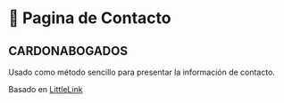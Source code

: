 # 🔗 Pagina de Contacto 
## CARDONABOGADOS

Usado como método sencillo para presentar la información de contacto.


Basado en [LittleLink](https://github.com/sethcottle/littlelink)